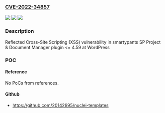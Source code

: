 ### [CVE-2022-34857](https://cve.mitre.org/cgi-bin/cvename.cgi?name=CVE-2022-34857)
![](https://img.shields.io/static/v1?label=Product&message=SP%20Project%20%26%20Document%20Manager%20(WordPress%20plugin)&color=blue)
![](https://img.shields.io/static/v1?label=Version&message=%3C%3D%204.59%3C%3D%204.59%20&color=brighgreen)
![](https://img.shields.io/static/v1?label=Vulnerability&message=CWE-79%20Cross-site%20Scripting%20(XSS)&color=brighgreen)

### Description

Reflected Cross-Site Scripting (XSS) vulnerability in smartypants SP Project & Document Manager plugin <= 4.59 at WordPress

### POC

#### Reference
No PoCs from references.

#### Github
- https://github.com/20142995/nuclei-templates

